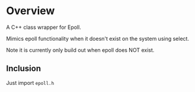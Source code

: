 # Overview

A C++ class wrapper for Epoll.

Mimics epoll functionality when it doesn't exist on the system using select.

Note it is currently only build out when epoll does NOT exist.

## Inclusion

Just import ``epoll.h``